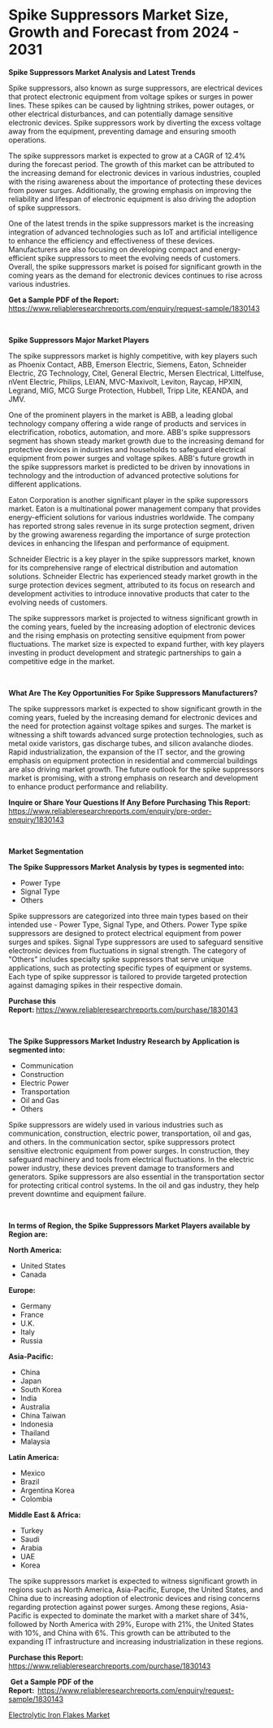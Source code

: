 <p><h1>Spike Suppressors Market Size, Growth and Forecast from 2024 - 2031</h1></p><p><strong>Spike Suppressors Market Analysis and Latest Trends</strong></p>
<p><p>Spike suppressors, also known as surge suppressors, are electrical devices that protect electronic equipment from voltage spikes or surges in power lines. These spikes can be caused by lightning strikes, power outages, or other electrical disturbances, and can potentially damage sensitive electronic devices. Spike suppressors work by diverting the excess voltage away from the equipment, preventing damage and ensuring smooth operations.</p><p>The spike suppressors market is expected to grow at a CAGR of 12.4% during the forecast period. The growth of this market can be attributed to the increasing demand for electronic devices in various industries, coupled with the rising awareness about the importance of protecting these devices from power surges. Additionally, the growing emphasis on improving the reliability and lifespan of electronic equipment is also driving the adoption of spike suppressors.</p><p>One of the latest trends in the spike suppressors market is the increasing integration of advanced technologies such as IoT and artificial intelligence to enhance the efficiency and effectiveness of these devices. Manufacturers are also focusing on developing compact and energy-efficient spike suppressors to meet the evolving needs of customers. Overall, the spike suppressors market is poised for significant growth in the coming years as the demand for electronic devices continues to rise across various industries.</p></p>
<p><strong>Get a Sample PDF of the Report:&nbsp;</strong> <a href="https://www.reliableresearchreports.com/enquiry/request-sample/1830143">https://www.reliableresearchreports.com/enquiry/request-sample/1830143</a></p>
<p>&nbsp;</p>
<p><strong>Spike Suppressors Major Market Players</strong></p>
<p><p>The spike suppressors market is highly competitive, with key players such as Phoenix Contact, ABB, Emerson Electric, Siemens, Eaton, Schneider Electric, ZG Technology, Citel, General Electric, Mersen Electrical, Littelfuse, nVent Electric, Philips, LEIAN, MVC-Maxivolt, Leviton, Raycap, HPXIN, Legrand, MIG, MCG Surge Protection, Hubbell, Tripp Lite, KEANDA, and JMV.</p><p>One of the prominent players in the market is ABB, a leading global technology company offering a wide range of products and services in electrification, robotics, automation, and more. ABB's spike suppressors segment has shown steady market growth due to the increasing demand for protective devices in industries and households to safeguard electrical equipment from power surges and voltage spikes. ABB's future growth in the spike suppressors market is predicted to be driven by innovations in technology and the introduction of advanced protective solutions for different applications.</p><p>Eaton Corporation is another significant player in the spike suppressors market. Eaton is a multinational power management company that provides energy-efficient solutions for various industries worldwide. The company has reported strong sales revenue in its surge protection segment, driven by the growing awareness regarding the importance of surge protection devices in enhancing the lifespan and performance of equipment.</p><p>Schneider Electric is a key player in the spike suppressors market, known for its comprehensive range of electrical distribution and automation solutions. Schneider Electric has experienced steady market growth in the surge protection devices segment, attributed to its focus on research and development activities to introduce innovative products that cater to the evolving needs of customers.</p><p>The spike suppressors market is projected to witness significant growth in the coming years, fueled by the increasing adoption of electronic devices and the rising emphasis on protecting sensitive equipment from power fluctuations. The market size is expected to expand further, with key players investing in product development and strategic partnerships to gain a competitive edge in the market.</p></p>
<p>&nbsp;</p>
<p><strong>What Are The Key Opportunities For Spike Suppressors Manufacturers?</strong></p>
<p><p>The spike suppressors market is expected to show significant growth in the coming years, fueled by the increasing demand for electronic devices and the need for protection against voltage spikes and surges. The market is witnessing a shift towards advanced surge protection technologies, such as metal oxide varistors, gas discharge tubes, and silicon avalanche diodes. Rapid industrialization, the expansion of the IT sector, and the growing emphasis on equipment protection in residential and commercial buildings are also driving market growth. The future outlook for the spike suppressors market is promising, with a strong emphasis on research and development to enhance product performance and reliability.</p></p>
<p><strong>Inquire or Share Your Questions If Any Before Purchasing This Report:</strong> <a href="https://www.reliableresearchreports.com/enquiry/pre-order-enquiry/1830143">https://www.reliableresearchreports.com/enquiry/pre-order-enquiry/1830143</a></p>
<p>&nbsp;</p>
<p><strong>Market Segmentation</strong></p>
<p><strong>The Spike Suppressors Market Analysis by types is segmented into:</strong></p>
<p><ul><li>Power Type</li><li>Signal Type</li><li>Others</li></ul></p>
<p><p>Spike suppressors are categorized into three main types based on their intended use - Power Type, Signal Type, and Others. Power Type spike suppressors are designed to protect electrical equipment from power surges and spikes. Signal Type suppressors are used to safeguard sensitive electronic devices from fluctuations in signal strength. The category of "Others" includes specialty spike suppressors that serve unique applications, such as protecting specific types of equipment or systems. Each type of spike suppressor is tailored to provide targeted protection against damaging spikes in their respective domain.</p></p>
<p><strong>Purchase this Report:&nbsp;</strong><a href="https://www.reliableresearchreports.com/purchase/1830143">https://www.reliableresearchreports.com/purchase/1830143</a></p>
<p>&nbsp;</p>
<p><strong>The Spike Suppressors Market Industry Research by Application is segmented into:</strong></p>
<p><ul><li>Communication</li><li>Construction</li><li>Electric Power</li><li>Transportation</li><li>Oil and Gas</li><li>Others</li></ul></p>
<p><p>Spike suppressors are widely used in various industries such as communication, construction, electric power, transportation, oil and gas, and others. In the communication sector, spike suppressors protect sensitive electronic equipment from power surges. In construction, they safeguard machinery and tools from electrical fluctuations. In the electric power industry, these devices prevent damage to transformers and generators. Spike suppressors are also essential in the transportation sector for protecting critical control systems. In the oil and gas industry, they help prevent downtime and equipment failure.</p></p>
<p>&nbsp;</p>
<p><strong>In terms of Region, the Spike Suppressors Market Players available by Region are:</strong></p>
<p>
    <p> <strong> North America: </strong>
        <ul>
            <li>United States</li>
            <li>Canada</li>
        </ul>
        </p> 
    <p> <strong> Europe: </strong>
        <ul>
            <li>Germany</li>
            <li>France</li>
            <li>U.K.</li>
            <li>Italy</li>
            <li>Russia</li>
        </ul>
        </p> 
    <p> <strong> Asia-Pacific: </strong>
        <ul>
            <li>China</li>
            <li>Japan</li>
            <li>South Korea</li>
            <li>India</li>
            <li>Australia</li>
            <li>China Taiwan</li>
            <li>Indonesia</li>
            <li>Thailand</li>
            <li>Malaysia</li>
        </ul>
        </p> 
    <p> <strong> Latin America: </strong>
        <ul>
            <li>Mexico</li>
            <li>Brazil</li>
            <li>Argentina Korea</li>
            <li>Colombia</li>
        </ul>
        </p> 
    <p> <strong> Middle East & Africa: </strong>
        <ul>
            <li>Turkey</li>
            <li>Saudi</li>
            <li>Arabia</li>
            <li>UAE</li>
            <li>Korea</li>
        </ul>
    </p>
    </p>
<p><p>The spike suppressors market is expected to witness significant growth in regions such as North America, Asia-Pacific, Europe, the United States, and China due to increasing adoption of electronic devices and rising concerns regarding protection against power surges. Among these regions, Asia-Pacific is expected to dominate the market with a market share of 34%, followed by North America with 29%, Europe with 21%, the United States with 10%, and China with 6%. This growth can be attributed to the expanding IT infrastructure and increasing industrialization in these regions.</p></p>
<p><strong>Purchase this Report: </strong><a href="https://www.reliableresearchreports.com/purchase/1830143">https://www.reliableresearchreports.com/purchase/1830143</a></p>
<p>&nbsp;<strong>Get a Sample PDF of the Report:&nbsp;&nbsp;</strong><a href="https://www.reliableresearchreports.com/enquiry/request-sample/1830143">https://www.reliableresearchreports.com/enquiry/request-sample/1830143</a></p>
<p><strong></strong></p>
<p><p><a href="https://carnation-joke-41f.notion.site/Electrolytic-Iron-Flakes-Market-A-Comprehensive-Report-of-its-Market-Share-Growth-Trends-2024-2-001da5948bda498aac36bcdc561fce79">Electrolytic Iron Flakes Market</a></p></p>